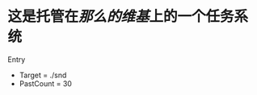 # 这是托管在*那么的维基*上的一个任务系统
<!-- TaskManager -->

Entry
- Target = ./snd
- PastCount = 30

<!-- End of TaskManager -->

